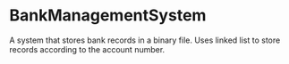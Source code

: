 # BankManagementSystem
A system that stores bank records in a binary file.
Uses linked list to store records according to the account number.

